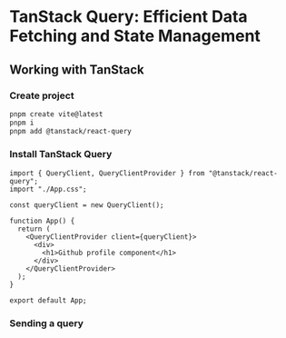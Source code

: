 # TanStack Query: Efficient Data Fetching and State Management

## Working with TanStack

### Create project

```sh
pnpm create vite@latest
pnpm i
pnpm add @tanstack/react-query
```

### Install TanStack Query

```tsx
import { QueryClient, QueryClientProvider } from "@tanstack/react-query";
import "./App.css";

const queryClient = new QueryClient();

function App() {
  return (
    <QueryClientProvider client={queryClient}>
      <div>
        <h1>Github profile component</h1>
      </div>
    </QueryClientProvider>
  );
}

export default App;
```

### Sending a query

```tsx

```
